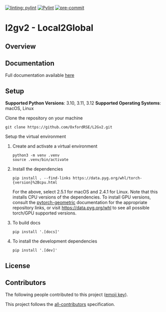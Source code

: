 
[![linting: pylint](https://img.shields.io/badge/linting-pylint-yellowgreen)](https://github.com/pylint-dev/pylint)
[![Pylint](https://github.com/lotzma/L2Gv2/actions/workflows/pylint.yml/badge.svg)](https://github.com/lotzma/L2Gv2/actions/workflows/pylint.yml)
[![pre-commit](https://img.shields.io/badge/pre--commit-enabled-brightgreen?logo=pre-commit)](https://github.com/pre-commit/pre-commit)

# l2gv2 - Local2Global

## Overview

## Documentation

Full documentation available [here](https://l2gv2.readthedocs.io/en/latest/)


## Setup


**Supported Python Versions**: 3.10, 3.11, 3.12
**Supported Operating Systems**: macOS, Linux

Clone the repository on your machine

```shell
git clone https://github.com/OxfordRSE/L2Gv2.git
```

Setup the virtual environment

1. Create and activate a virtual environment
   ```shell
   python3 -m venv .venv
   source .venv/bin/activate
   ```

2. Install the dependencies

    ```shell
    pip install . --find-links https://data.pyg.org/whl/torch-{version}%2Bcpu.html
    ```

   For the above, select 2.5.1 for macOS and 2.4.1 for Linux. Note that this installs
   CPU versions of the dependencies. To install GPU versions, consult the
   [pytorch-geometric](https://pypi.org/project/torch-geometric/) documentation
   for the appropriate repository links, or visit https://data.pyg.org/whl to see
   all possible torch/GPU supported versions.

3. To build docs

   ```shell
   pip install '.[docs]'
   ```

4. To install the development dependencies

   ```shell
   pip install '.[dev]'
   ```

## License

## Contributors

The following people contributed to this project ([emoji key](https://allcontributors.org/docs/en/emoji-key)).


This project follows the [all-contributors](https://github.com/all-contributors/all-contributors) specification.
